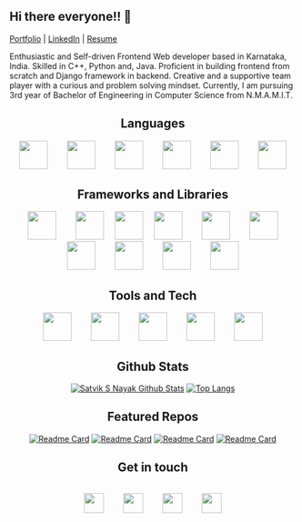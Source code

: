 ## Hi there everyone!! 👋

[Portfolio](https://satviknayak.vercel.app) | [LinkedIn](https://www.linkedin.com/in/satvik-s-nayak-616b6121b/) | [Resume](https://drive.google.com/file/d/1fgFFWb4_d2z1O7YJ41qWJqraepIZepAw/view?usp=sharing)

Enthusiastic and Self-driven Frontend Web developer based in Karnataka, India. Skilled in C++, Python and, Java. Proficient in building frontend from scratch and Django framework in backend. Creative and a supportive team player with a curious and problem solving mindset. Currently, I am pursuing 3rd year of Bachelor of Engineering in Computer Science from N.M.A.M.I.T.

<div align="center">

## Languages

<div align="center">
<img width="50px" src="https://user-images.githubusercontent.com/88571833/190467729-29a85f67-fbae-43c8-9f55-d512f7a32be7.png" hspace="15px" vspace"15px">
<img width="50px" src="https://user-images.githubusercontent.com/88571833/190467773-fe00c428-4a08-4c25-a604-5ad17ed8c663.png" hspace="15px" vspace"15px">
<img width="50px" src="https://user-images.githubusercontent.com/88571833/190467754-8f115c20-6fd9-49d1-8797-5305ac56782d.png" hspace="15px" vspace"15px">
<img width="50px" src="https://user-images.githubusercontent.com/88571833/190467747-80e95ea4-68a8-43c0-8337-9b3c62876560.png" hspace="15px" vspace"15px">
<img width="50px" src="https://user-images.githubusercontent.com/88571833/190467740-a3b1d7ca-8a7c-4fb8-be7c-49bb4d352660.png" hspace="15px" vspace"15px">
<img width="50px" src="https://user-images.githubusercontent.com/88571833/190467761-0eb74a47-47d7-40ee-bb60-fa873058560b.png" hspace="15px" vspace"15px">
</div>

## Frameworks and Libraries

<div align="center">
<img src="https://ui-lib.com/blog/wp-content/uploads/2021/12/nextjs-boilerplate-logo.png" height="50px" hspace="15px" vspace"15px">
<img src="https://www.svgrepo.com/show/355190/reactjs.svg" height="50px" hspace="15px" vspace"15px">
<img src="https://www.svgrepo.com/show/374118/tailwind.svg" height="50px hspace="15px" vspace"15px">
<img src="https://www.svgrepo.com/show/353498/bootstrap.svg" height="50px" hspace="15px" vspace"15px">
<img src="https://www.svgrepo.com/show/353657/django-icon.svg" height="50px" hspace="15px" vspace"15px">
<img src="https://www.svgrepo.com/show/374002/prisma.svg" height="50px" hspace="15px" vspace"15px">
<img src="https://user-images.githubusercontent.com/88571833/190920220-ca42a578-606c-4e81-9870-391355258c15.png" height="50px" hspace="15px" vspace"15px">
<img src="https://user-images.githubusercontent.com/88571833/190920216-3dbc9017-d0fe-4f35-a1ba-c53bd124abdb.png" height="50px" hspace="15px" vspace"15px">
<img src="https://user-images.githubusercontent.com/88571833/190920483-18f7850e-c01f-455a-bb87-29e054d063f1.png" height="50px" hspace="15px" vspace"15px">
<img src="https://user-images.githubusercontent.com/88571833/190920486-b3bdd188-056d-4cbc-9bcc-4e7b6254df74.png" height="50px" hspace="15px" vspace"15px">
</div>

## Tools and Tech

<div align="center">
<img src="https://www.svgrepo.com/show/373623/git.svg" height="50px" hspace="15px" vspace"15px">
<img src="https://www.svgrepo.com/show/312259/github.svg" height="50px" hspace="15px" vspace"15px">
<img src="https://seeklogo.com/images/C/canva-logo-B4BE25729A-seeklogo.com.png" height="50px" hspace="15px" vspace"15px">
<img width="50px" src="https://user-images.githubusercontent.com/88571833/190470261-ec3c7a1e-a41b-4467-ac98-38359150d538.png" hspace="15px" vspace"15px">
<img width="50px" src="https://user-images.githubusercontent.com/88571833/190470271-6cf0ce7a-777d-4157-9e65-7acc2f2989a3.png" hspace="15px" vspace"15px">
</div>

## Github Stats
[![Satvik S Nayak Github Stats](https://github-readme-stats-sigma-five.vercel.app/api?username=satviknayak&show_icons=true&theme=dracula)](https://github.com/satviknayak/github-readme-stats)
[![Top Langs](https://github-readme-stats-sigma-five.vercel.app/api/top-langs/?username=satviknayak&layout=compact)](https://github.com/satviknayak/github-readme-stats)


## Featured Repos
[![Readme Card](https://github-readme-stats-sigma-five.vercel.app/api/pin/?username=satviknayak&repo=portfolio&theme=dracula)](https://github.com/satviknayak/portfolio)
[![Readme Card](https://github-readme-stats-sigma-five.vercel.app/api/pin/?username=satviknayak&repo=Next-Trek&theme=dracula)](https://github.com/satviknayak/Next-Trek)
[![Readme Card](https://github-readme-stats-sigma-five.vercel.app/api/pin/?username=satviknayak&repo=MovieUtopia&theme=dracula)](https://github.com/satviknayak/MovieUtopia)
[![Readme Card](https://github-readme-stats-sigma-five.vercel.app/api/pin/?username=satviknayak&repo=SCL-2022-AlphaByte&theme=dracula)](https://github.com/satviknayak/SCL-2022-AlphaByte)

## Get in touch

<div align="center">
<a href="https://www.linkedin.com/in/satvik-s-nayak-616b6121b/"><img src="https://user-images.githubusercontent.com/88571833/190472030-46ae5f99-120e-4668-ae13-56a284bfcf04.png" width="35px" hspace="15px" vspace="15px"></a>
<a href="mailto:nayaksatvik02@gmail.com"><img src="https://user-images.githubusercontent.com/88571833/190472016-1b11529b-c449-489e-b45c-9edd0bfb3c31.png" width="35px" hspace="15px" vspace="15px"></a>
<a href="https://instagram.com/_static.n"><img src="https://user-images.githubusercontent.com/88571833/190472022-e5f73f52-a458-4ce7-b7ce-3063b0012b65.png" width="35px" hspace="15px" vspace="15px"></a>
<a href="https://www.discord.com/users/Satvik#3243"><img src="https://user-images.githubusercontent.com/88571833/190472004-61e18842-f076-4a1d-bc87-d53fa372b4a1.png" width="35px" hspace="15px" vspace="15px"></a>
</div>

</div>

<!--
**satviknayak/satviknayak** is a ✨ _special_ ✨ repository because its `README.md` (this file) appears on your GitHub profile.

Here are some ideas to get you started:

- 🔭 I’m currently working on ...
- 🌱 I’m currently learning ...
- 👯 I’m looking to collaborate on ...
- 🤔 I’m looking for help with ...
- 💬 Ask me about ...
- 📫 How to reach me: ...
- 😄 Pronouns: ...
- ⚡ Fun fact: ...
-->
